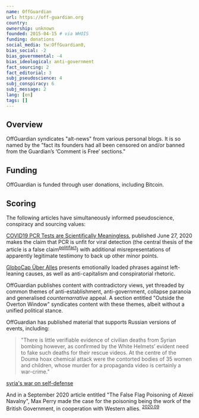 ```yaml
---
name: OffGuardian
url: https://off-guardian.org
country:
ownership: unknown
founded: 2015-04-15 # via WHOIS
funding: donations
social_media: tw:OffGuardian0,
bias_social: -2
bias_governmental: -4
bias_ideological: anti-government
fact_sourcing: 2
fact_editorial: 3
subj_pseudoscience: 4
subj_conspiracy: 6
subj_message: 2
lang: [en]
tags: []
---
```


## Overview
OffGuardian syndicates "alt-news" from various personal blogs. It is so named by the "fact its founders had all been censored on and/or banned from the Guardian’s ‘Comment is Free’ sections."

## Funding
OffGuardian is funded through user donations, including Bitcoin.

## Scoring
The following articles have simultaneously informed pseudoscience, conspiracy and sourcing values:

[COVID19 PCR Tests are Scientifically Meaningless](https://off-guardian.org/2020/06/27/covid19-pcr-tests-are-scientifically-meaningless/), published June 27, 2020 makes the claim that PCR is unfit for viral detection (the central thesis of the article is a false claim<sup>[politifact](https://www.politifact.com/factchecks/2020/jul/07/blog-posting/covid-19-tests-are-not-scientifically-meaningless/)</sup>) with additional misrepresentations of apparently legitimate testimony to back up other minor points.

[GloboCap Über Alles](https://off-guardian.org/2020/07/21/globocap-uber-alles/) presents emotionally loaded phrases against left-leaning causes, as well as anti-capitalism and conspiratorial rhetoric.

OffGuardian publishes content with contradictory views, yet threaded by common themes of anti-establishment, anti-government, collapse paranoia and generalised _counternarrative_ appeal. A section entitled "Outside the Overton Window" syndicates content with these themes, albeit without a unified political stance.

OffGuardian has published material that supports Russian versions of events, including:
> "There is little verifiable evidence of civilian deaths from Syrian bombing however, as confirmed by the White Helmets’ evident need to fake such deaths for their rescue videos. At the centre of the Douma hoax chemical attack were the contorted bodies of 35 women and children, whose murder for a propaganda video is certainly a war-crime."

[syria's war on self-defense](https://off-guardian.org/2020/02/28/syrias-war-of-self-defence/)

And in a September 2020 article entitled "The False Flag Poisoning of Alexei Navalny", Max Perry made the case for the poisoning being the work of the British Government, in cooperation with Western allies. <sup>[2020.09](https://off-guardian.org/2020/09/25/the-false-flag-poisoning-of-alexei-navalny/)</sup>
